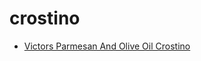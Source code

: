 # crostino

 * [Victors Parmesan And Olive Oil Crostino](../index/v/victors-parmesan-and-olive-oil-crostino-231338.json)
